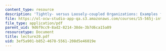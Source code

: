 ```yaml
---
content_type: resource
description: 'Tightly- versus Loosely-coupled Organizations: Examples from ERP'
file: https://ol-ocw-studio-app-qa.s3.amazonaws.com/courses/15-565j-integrating-esystems-global-information-systems-spring-2002/3ef5a901b85246785561208d5e46019e_lecture20.pdf
file_type: application/pdf
parent_uid: 9d6f9cc9-8ad2-8214-38de-3b7d6ca15a89
resourcetype: Document
title: lecture20.pdf
uid: 3ef5a901-b852-4678-5561-208d5e46019e
---
```

